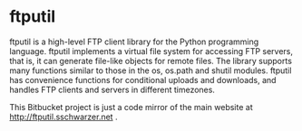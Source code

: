 # ftputil #

ftputil is a high-level FTP client library for the Python programming
language. ftputil implements a virtual file system for accessing FTP
servers, that is, it can generate file-like objects for remote files.
The library supports many functions similar to those in the os,
os.path and shutil modules. ftputil has convenience functions for
conditional uploads and downloads, and handles FTP clients and servers
in different timezones.

This Bitbucket project is just a code mirror of the main website at http://ftputil.sschwarzer.net .